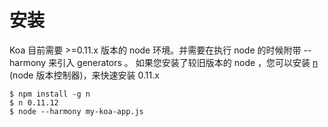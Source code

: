 # 安装

Koa 目前需要 >=0.11.x 版本的 node 环境。并需要在执行 node 的时候附带 --harmony 来引入 generators 。 如果您安装了较旧版本的 node ，您可以安装 [n](https://github.com/visionmedia/n) (node 版本控制器)，来快速安装 0.11.x

```
$ npm install -g n
$ n 0.11.12
$ node --harmony my-koa-app.js 
```